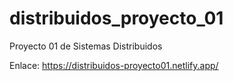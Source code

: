 # distribuidos_proyecto_01
Proyecto 01 de Sistemas Distribuidos

Enlace: https://distribuidos-proyecto01.netlify.app/
